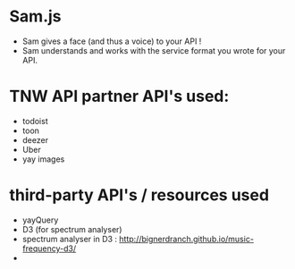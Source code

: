 # Sam.js
* Sam gives a face (and thus a voice) to your API !
* Sam understands and works with the service format you wrote for your API.

# TNW API partner API's used:

* todoist
* toon
* deezer
* Uber
* yay images

# third-party API's / resources used

* yayQuery
* D3 (for spectrum analyser)
* spectrum analyser in D3 : http://bignerdranch.github.io/music-frequency-d3/
* 


